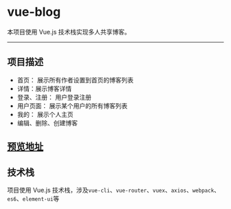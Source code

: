 # vue-blog


本项目使用 Vue.js 技术栈实现多人共享博客。


---

## 项目描述

- 首页： 展示所有作者设置到首页的博客列表
- 详情：展示博客详情
- 登录、注册： 用户登录注册
- 用户页面： 展示某个用户的所有博客列表
- 我的： 展示个人主页
- 编辑、删除、创建博客

## [预览地址](https://chunge16.github.io/vue-blog-preview/#/)


## 技术栈

项目使用 Vue.js 技术栈，涉及`vue-cli`、`vue-router`、`vuex`、`axios`、`webpack`、`es6`、`element-ui`等


